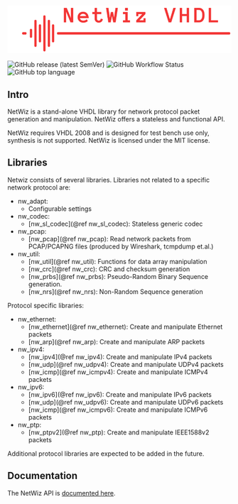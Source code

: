 ![](./netwiz.png)

![GitHub release (latest SemVer)](https://img.shields.io/github/v/release/geddy11/netwiz?style=plastic)
![GitHub Workflow Status](https://img.shields.io/github/actions/workflow/status/geddy11/netwiz/netwiz_ci.yml?style=plastic)
![GitHub top language](https://img.shields.io/github/languages/top/geddy11/netwiz?style=plastic)

## Intro
NetWiz is a stand-alone VHDL library for network protocol packet generation and manipulation. NetWiz offers a stateless and functional API.

NetWiz requires VHDL 2008 and is designed for test bench use only, synthesis is not supported. NetWiz is licensed under the MIT license.

## Libraries
Netwiz consists of several libraries. Libraries not related to a specific network protocol are:
  * nw_adapt:
    * Configurable settings
  * nw_codec:
    * [nw_sl_codec](@ref nw_sl_codec): Stateless generic codec
  * nw_pcap: 
    * [nw_pcap](@ref nw_pcap): Read network packets from PCAP/PCAPNG files (produced by Wireshark, tcmpdump et.al.)
  * nw_util: 
    * [nw_util](@ref nw_util): Functions for data array manipulation
    * [nw_crc](@ref nw_crc): CRC and checksum generation 
    * [nw_prbs](@ref nw_prbs): Pseudo-Random Binary Sequence generation.
    * [nw_nrs](@ref nw_nrs): Non-Random Sequence generation
  
  Protocol specific libraries:
  * nw_ethernet:
    * [nw_ethernet](@ref nw_ethernet): Create and manipulate Ethernet packets
    * [nw_arp](@ref nw_arp): Create and manipulate ARP packets
  * nw_ipv4:
    * [nw_ipv4](@ref nw_ipv4): Create and manipulate IPv4 packets
    * [nw_udp](@ref nw_udpv4): Create and manipulate UDPv4 packets
    * [nw_icmp](@ref nw_icmpv4): Create and manipulate ICMPv4 packets
  * nw_ipv6:
    * [nw_ipv6](@ref nw_ipv6): Create and manipulate IPv6 packets
    * [nw_udp](@ref nw_udpv6): Create and manipulate UDPv6 packets
    * [nw_icmp](@ref nw_icmpv6): Create and manipulate ICMPv6 packets
  * nw_ptp:
    * [nw_ptpv2](@ref nw_ptp): Create and manipulate IEEE1588v2 packets

  Additional protocol libraries are expected to be added in the future.

  ## Documentation
  The NetWiz API is [documented here](https://geddy11/netwiz/docs).

